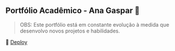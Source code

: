 ## Portfólio Acadêmico - Ana Gaspar 🐇

> OBS: Este portfólio está em constante evolução à medida que desenvolvo novos projetos e habilidades.

🔗 [Deploy](https://academic-portfolio.up.railway.app)
